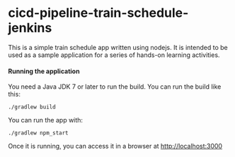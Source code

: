 # cicd-pipeline-train-schedule-jenkins

This is a simple train schedule app written using nodejs. It is intended to be used as a sample application for a series of hands-on learning activities.

#### Running the application

You need a Java JDK 7 or later to run the build. You can run the build like this:

    ./gradlew build

You can run the app with:

    ./gradlew npm_start

Once it is running, you can access it in a browser at [http://localhost:3000](http://localhost:3000)
